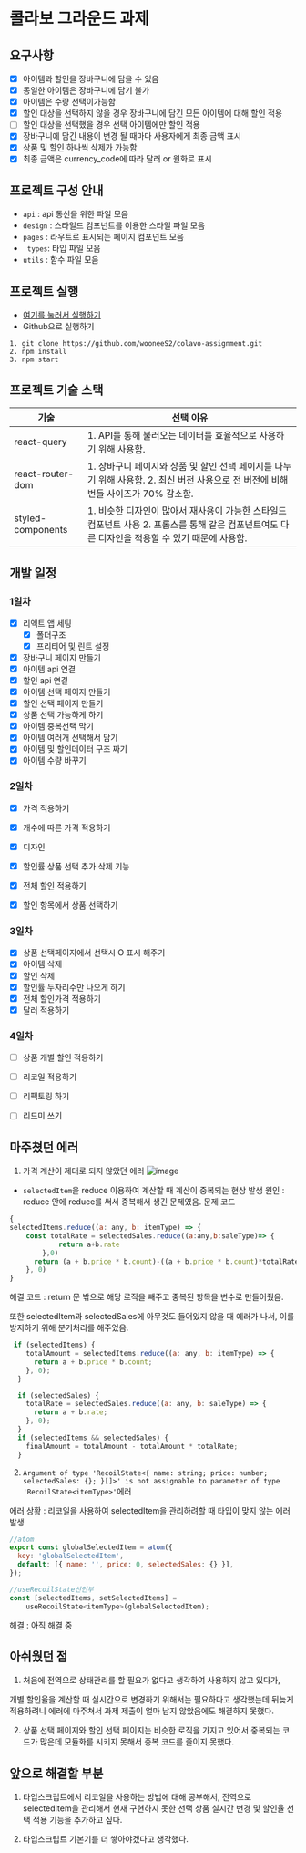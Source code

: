 # 콜라보 그라운드 과제

## 요구사항
- [X]  아이템과 할인을 장바구니에 담을 수 있음
- [X] 동일한 아이템은 장바구니에 담기 불가
- [X] 아이템은 수량 선택이가능함
- [X] 할인 대상을 선택하지 않을 경우 장바구니에 담긴 모든 아이템에 대해 할인 적용
- [ ] 할인 대상을 선택했을 경우 선택 아이템에만 할인 적용
- [X] 장바구니에 담긴 내용이 변경 될 때마다 사용자에게 최종 금액 표시
- [X] 상품 및 할인 하나씩 삭제가 가능함
- [X] 최종 금액은 currency_code에 따라 달러 or 원화로 표시

## 프로젝트 구성 안내
- `api` :  api 통신을 위한 파일 모음
- `design` : 스타일드 컴포넌트를 이용한 스타일 파일 모음
- `pages` : 라우트로 표시되는 페이지 컴포넌트 모음
- ` types`: 타입 파일 모음
- `utils` : 함수 파일 모음

## 프로젝트 실행
- [여기를 눌러서 실행하기](https://celadon-kheer-3acfd2.netlify.app/)   
- Github으로 실행하기
```
1. git clone https://github.com/wooneeS2/colavo-assignment.git
2. npm install
3. npm start
```

## 프로젝트 기술 스택


| 기술 | 선택 이유 | 
| --- | --- | 
| react-query| 1. API를 통해 불러오는 데이터를 효율적으로 사용하기 위해 사용함. | 
| react-router-dom | 1. 장바구니 페이지와 상품 및 할인 선택 페이지를 나누기 위해 사용함. 2. 최신 버전 사용으로 전 버전에 비해 번들 사이즈가 70% 감소함. | 
| styled-components | 1. 비슷한 디자인이 많아서 재사용이 가능한 스타일드 컴포넌트 사용 2. 프롭스를 통해 같은 컴포넌트여도 다른 디자인을 적용할 수 있기 때문에 사용함. | 

## 개발 일정
### 1일차
- [x]  리액트 앱 세팅
    - [x]  폴더구조
    - [x]  프리티어 및 린트 설정
- [x]  장바구니 페이지 만들기
- [x]  아이템 api 연결
- [x]  할인 api 연결
- [x]  아이템 선택 페이지 만들기
- [x]  할인 선택 페이지 만들기
- [x]  상품 선택 가능하게 하기
- [x]  아이템 중복선택 막기
- [x]  아이템 여러개 선택해서 담기
- [x]  아이템 및 할인데이터 구조 짜기
- [x]  아이템 수량 바꾸기

### 2일차
- [x]  가격 적용하기
- [x]  개수에 따른 가격 적용하기
- [x]  디자인
- [x]  할인률 상품 선택 추가 삭제 기능
- [x]  전체 할인 적용하기
- [x]  할인 항목에서 상품 선택하기



### 3일차
- [x]  상품 선택페이지에서 선택시 O 표시 해주기
- [x]  아이템 삭제
- [x]  할인 삭제
- [x]  할인률 두자리수만 나오게 하기
- [x]  전체 할인가격 적용하기
- [x]  달러 적용하기

### 4일차
- [ ] 상품 개별 할인 적용하기
- [ ] 리코일 적용하기
- [ ] 리팩토링 하기
- [ ] 리드미 쓰기



## 마주쳤던 에러
1. 가격 계산이 제대로 되지 않았던 에러
![image](https://user-images.githubusercontent.com/49189226/193410088-4cc72af0-aa0d-4590-9572-0afe1efb0d7e.png)
- `selectedItem`을 reduce 이용하여 계산할 때 계산이 중복되는 현상 발생
원인 : reduce 안에 reduce를 써서 중복해서 생긴 문제였음.
문제 코드
```js
{
selectedItems.reduce((a: any, b: itemType) => {
    const totalRate = selectedSales.reduce((a:any,b:saleType)=> {
            return a+b.rate
        },0)
      return (a + b.price * b.count)-((a + b.price * b.count)*totalRate);
    }, 0)
}

```
해결 코드 : return 문 밖으로 해당 로직을 빼주고 중복된 항목을 변수로 만들어줬음. 

또한 selectedItem과 selectedSales에 아무것도 들어있지 않을 때 에러가 나서, 이를 방지하기 위해 분기처리를 해주었음.
```js
 if (selectedItems) {
    totalAmount = selectedItems.reduce((a: any, b: itemType) => {
      return a + b.price * b.count;
    }, 0);
  }

  if (selectedSales) {
    totalRate = selectedSales.reduce((a: any, b: saleType) => {
      return a + b.rate;
    }, 0);
  }
  if (selectedItems && selectedSales) {
    finalAmount = totalAmount - totalAmount * totalRate;
  }
```

2. `Argument of type 'RecoilState<{ name: string; price: number; selectedSales: {}; }[]>' is not assignable to parameter of type 'RecoilState<itemType>'`에러


에러 상황 : 리코일을 사용하여 selectedItem을 관리하려할 때 타입이 맞지 않는 에러 발생
```js
//atom
export const globalSelectedItem = atom({
  key: 'globalSelectedItem',
  default: [{ name: '', price: 0, selectedSales: {} }],
});

//useRecoilState선언부
const [selectedItems, setSelectedItems] =
    useRecoilState<itemType>(globalSelectedItem);
```
해결 : 아직 해결 중

## 아쉬웠던 점
1. 처음에 전역으로 상태관리를 할 필요가 없다고 생각하여 사용하지 않고 있다가, 

개별 할인율을 계산할 때 실시간으로 변경하기 위해서는  필요하다고 생각했는데 뒤늦게 적용하려니 에러에 마주쳐서 과제 제출이 얼마 남지 않았음에도 해결하지 못했다.

2. 상품 선택 페이지와 할인 선택 페이지는 비슷한 로직을 가지고 있어서 중복되는 코드가 많은데 모듈화를 시키지 못해서 중복 코드를 줄이지 못했다.



## 앞으로 해결할 부분

1. 타입스크립트에서 리코일을 사용하는 방법에 대해 공부해서, 전역으로 selectedItem을 관리해서 현재 구현하지 못한 선택 상품 실시간 변경 및 할인율 선택 적용 기능을 추가하고 싶다.

2. 타입스크립트 기본기를 더 쌓아야겠다고 생각했다.
